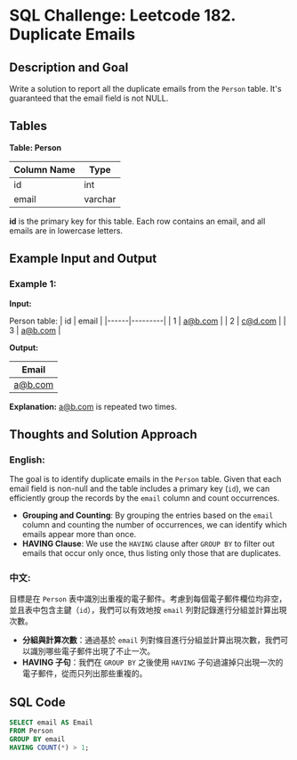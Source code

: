 # SQL Challenge: Leetcode 182. Duplicate Emails

## Description and Goal

Write a solution to report all the duplicate emails from the `Person` table. It's guaranteed that the email field is not NULL.

## Tables

**Table: Person**

| Column Name | Type    |
|-------------|---------|
| id          | int     |
| email       | varchar |

**id** is the primary key for this table. Each row contains an email, and all emails are in lowercase letters.

## Example Input and Output

### Example 1:

**Input:**

Person table:
| id   | email   |
|------|---------|
| 1    | a@b.com |
| 2    | c@d.com |
| 3    | a@b.com |

**Output:**

| Email   |
|---------|
| a@b.com |

**Explanation:**
a@b.com is repeated two times.

## Thoughts and Solution Approach

### English:

The goal is to identify duplicate emails in the `Person` table. Given that each email field is non-null and the table includes a primary key (`id`), we can efficiently group the records by the `email` column and count occurrences.
- **Grouping and Counting**: By grouping the entries based on the `email` column and counting the number of occurrences, we can identify which emails appear more than once.
- **HAVING Clause**: We use the `HAVING` clause after `GROUP BY` to filter out emails that occur only once, thus listing only those that are duplicates.

### 中文:

目標是在 `Person` 表中識別出重複的電子郵件。考慮到每個電子郵件欄位均非空，並且表中包含主鍵（`id`），我們可以有效地按 `email` 列對記錄進行分組並計算出現次數。
- **分組與計算次數**：通過基於 `email` 列對條目進行分組並計算出現次數，我們可以識別哪些電子郵件出現了不止一次。
- **HAVING 子句**：我們在 `GROUP BY` 之後使用 `HAVING` 子句過濾掉只出現一次的電子郵件，從而只列出那些重複的。

## SQL Code

```sql
SELECT email AS Email
FROM Person
GROUP BY email
HAVING COUNT(*) > 1;
